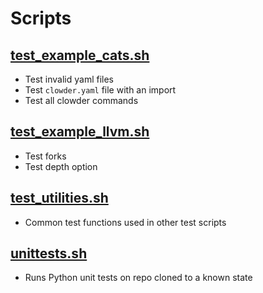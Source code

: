 # Scripts

## [test_example_cats.sh](test_example_cats.sh)

- Test invalid yaml files
- Test `clowder.yaml` file with an import
- Test all clowder commands

## [test_example_llvm.sh](test_example_llvm.sh)

- Test forks
- Test depth option

## [test_utilities.sh](test_utilities.sh)

- Common test functions used in other test scripts

## [unittests.sh](unittests.sh)

- Runs Python unit tests on repo cloned to a known state
